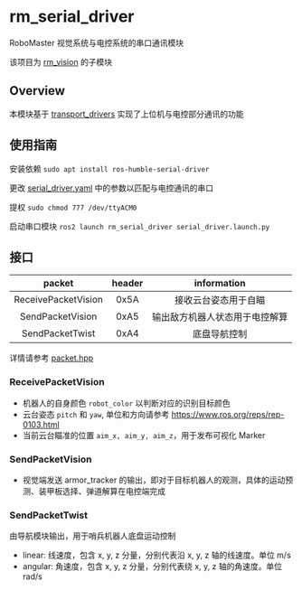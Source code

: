 # rm_serial_driver

RoboMaster 视觉系统与电控系统的串口通讯模块

该项目为 [rm_vision](https://github.com/chenjunnn/rm_vision) 的子模块

## Overview

本模块基于 [transport_drivers](https://github.com/ros-drivers/transport_drivers) 实现了上位机与电控部分通讯的功能

## 使用指南

安装依赖 `sudo apt install ros-humble-serial-driver`

更改 [serial_driver.yaml](config/serial_driver.yaml) 中的参数以匹配与电控通讯的串口

提权 `sudo chmod 777 /dev/ttyACM0`

启动串口模块 `ros2 launch rm_serial_driver serial_driver.launch.py`

## 接口

| **packet**          | **header** | **information** |
|:-------------------:|:----------:|:---------------:|
| ReceivePacketVision | 0x5A       | 接收云台姿态用于自瞄      |
| SendPacketVision    | 0xA5       | 输出敌方机器人状态用于电控解算 |
| SendPacketTwist     | 0xA4       | 底盘导航控制          |

详情请参考 [packet.hpp](include/rm_serial_driver/packet.hpp)

### ReceivePacketVision

- 机器人的自身颜色 `robot_color` 以判断对应的识别目标颜色
- 云台姿态 `pitch` 和 `yaw`, 单位和方向请参考 <https://www.ros.org/reps/rep-0103.html>
- 当前云台瞄准的位置 `aim_x, aim_y, aim_z`，用于发布可视化 Marker

### SendPacketVision

- 视觉端发送 armor_tracker 的输出，即对于目标机器人的观测，具体的运动预测、装甲板选择、弹道解算在电控端完成

### SendPacketTwist

由导航模块输出，用于哨兵机器人底盘运动控制

- linear: 线速度，包含 x, y, z 分量，分别代表沿 x, y, z 轴的线速度。单位 m/s
- angular: 角速度，包含 x, y, z 分量，分别代表绕 x, y, z 轴的角速度。单位 rad/s
